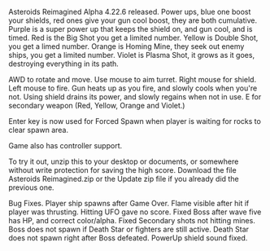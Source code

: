 Asteroids Reimagined Alpha 4.22.6 released.
Power ups, blue one boost your shields, red ones give your gun cool boost, they are both cumulative. Purple is a super power up that keeps the shield on, and gun cool, and is timed. Red is the Big Shot you get a limited number. Yellow is Double Shot, you get a limed number. Orange is Homing Mine, they seek out enemy ships, you get a limited number. Violet is Plasma Shot, it grows as it goes, destroying everything in its path.

AWD to rotate and move. Use mouse to aim turret. Right mouse for shield. Left mouse to fire. Gun heats up as you fire, and slowly cools when you're not. Using shield drains its power, and slowly regains when not in use. E for secondary weapon (Red, Yellow, Orange and Violet.)

Enter key is now used for Forced Spawn when player is waiting for rocks to clear spawn area.

Game also has controller support.

To try it out, unzip this to your desktop or documents, or somewhere without write protection for saving the high score. Download the file Asteroids Reimagined.zip or the Update zip file if you already did the previous one.

Bug Fixes. Player ship spawns after Game Over. Flame visible after hit if player was thrusting. Hitting UFO gave no score. Fixed Boss after wave five has HP, and correct color/alpha. Fixed Secondary shots not hitting mines. Boss does not spawn if Death Star or fighters are still active. Death Star does not spawn right after Boss defeated. PowerUp shield sound fixed.